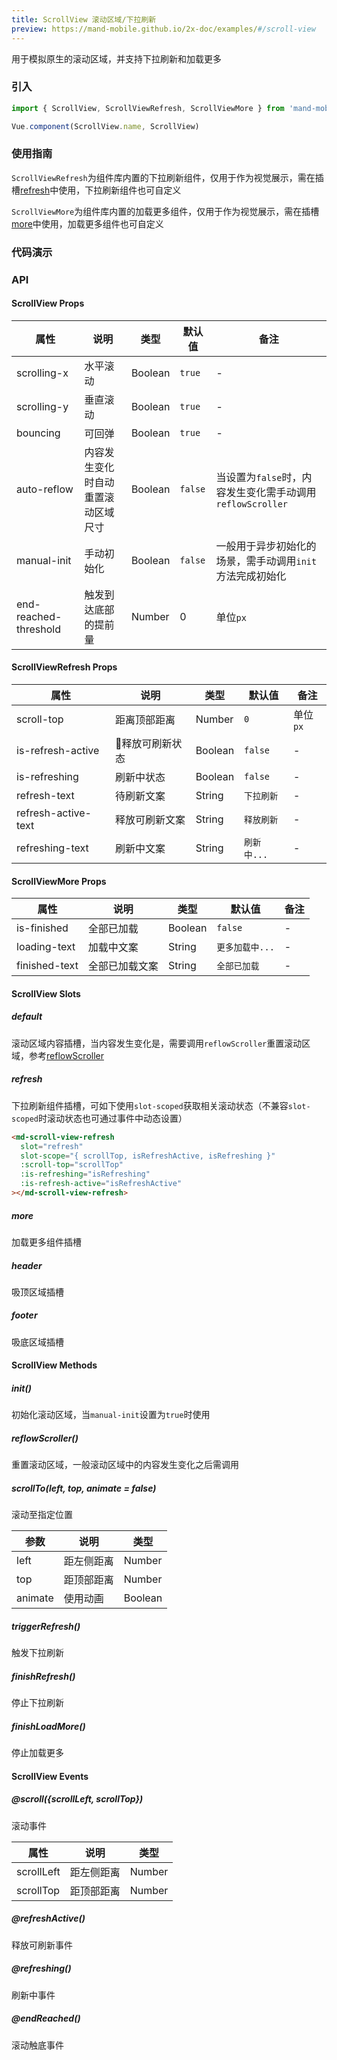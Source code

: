 ```yaml
---
title: ScrollView 滚动区域/下拉刷新
preview: https://mand-mobile.github.io/2x-doc/examples/#/scroll-view
---
```


用于模拟原生的滚动区域，并支持下拉刷新和加载更多

### 引入

```javascript
import { ScrollView, ScrollViewRefresh, ScrollViewMore } from 'mand-mobile'

Vue.component(ScrollView.name, ScrollView)
```

### 使用指南

`ScrollViewRefresh`为组件库内置的下拉刷新组件，仅用于作为视觉展示，需在插槽<a href="javascript:jumpAnchor('refresh')">refresh</a>中使用，下拉刷新组件也可自定义

`ScrollViewMore`为组件库内置的加载更多组件，仅用于作为视觉展示，需在插槽<a href="javascript:jumpAnchor('more')">more</a>中使用，加载更多组件也可自定义

### 代码演示
<!-- DEMO -->

### API

#### ScrollView Props
|属性 | 说明 | 类型 | 默认值 | 备注|
|----|-----|------|------|------|
|scrolling-x | 水平滚动 | Boolean | `true` | - |
|scrolling-y | 垂直滚动 | Boolean | `true` | - |
|bouncing | 可回弹 | Boolean | `true` | -|
|auto-reflow | 内容发生变化时自动重置滚动区域尺寸 | Boolean | `false` | 当设置为`false`时，内容发生变化需手动调用`reflowScroller` |
|manual-init | 手动初始化 | Boolean | `false` | 一般用于异步初始化的场景，需手动调用`init`方法完成初始化 |
|end-reached-threshold | 触发到达底部的提前量 | Number | 0 | 单位`px` |

#### ScrollViewRefresh Props
|属性 | 说明 | 类型 | 默认值 | 备注|
|----|-----|------|------|------|
|scroll-top | 距离顶部距离 | Number | `0` | 单位`px` |
|is-refresh-active | 释放可刷新状态 | Boolean | `false` | - |
|is-refreshing | 刷新中状态 | Boolean | `false` | - |
|refresh-text | 待刷新文案 | String | `下拉刷新` | - |
|refresh-active-text | 释放可刷新文案 | String | `释放刷新` | - |
|refreshing-text | 刷新中文案 | String | `刷新中...` | - |

#### ScrollViewMore Props
|属性 | 说明 | 类型 | 默认值 | 备注|
|----|-----|------|------|------|
|is-finished | 全部已加载 | Boolean | `false` | - |
|loading-text | 加载中文案 | String | `更多加载中...` | - |
|finished-text | 全部已加载文案 | String | `全部已加载` | - |

#### ScrollView Slots

##### default
滚动区域内容插槽，当内容发生变化是，需要调用`reflowScroller`重置滚动区域，参考<a href="javascript:jumpAnchor('reflowScroller')">reflowScroller</a>

##### refresh
下拉刷新组件插槽，可如下使用`slot-scoped`获取相关滚动状态（不兼容`slot-scoped`时滚动状态也可通过事件中动态设置）

```html
<md-scroll-view-refresh
  slot="refresh"
  slot-scope="{ scrollTop, isRefreshActive, isRefreshing }"
  :scroll-top="scrollTop"
  :is-refreshing="isRefreshing"
  :is-refresh-active="isRefreshActive"
></md-scroll-view-refresh>
```
##### more
加载更多组件插槽

##### header
吸顶区域插槽

##### footer
吸底区域插槽

#### ScrollView Methods

##### init()
初始化滚动区域，当`manual-init`设置为`true`时使用

##### reflowScroller()
重置滚动区域，一般滚动区域中的内容发生变化之后需调用

##### scrollTo(left, top, animate = false)
滚动至指定位置

|参数 | 说明 | 类型|
|----|-----|------|
|left|距左侧距离|Number|
|top|距顶部距离|Number|
|animate|使用动画|Boolean|

##### triggerRefresh()
触发下拉刷新

##### finishRefresh()
停止下拉刷新

##### finishLoadMore()
停止加载更多

#### ScrollView Events

##### @scroll({scrollLeft, scrollTop})
滚动事件

|属性 | 说明 | 类型|
|----|-----|------|
|scrollLeft|距左侧距离|Number|
|scrollTop|距顶部距离|Number|

##### @refreshActive()
释放可刷新事件

##### @refreshing()
刷新中事件

##### @endReached()
滚动触底事件